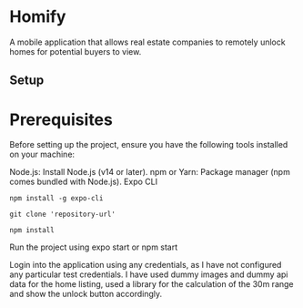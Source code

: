 # Homify
A mobile application that allows real estate companies to remotely unlock homes for potential buyers to view.

## Setup
# Prerequisites
Before setting up the project, ensure you have the following tools installed on your machine:

Node.js: Install Node.js (v14 or later). 
npm or Yarn: Package manager (npm comes bundled with Node.js).
Expo CLI

```
npm install -g expo-cli

git clone 'repository-url'

npm install
```


Run the project using expo start or npm start

Login into the application using any credentials, as I have not configured any particular test credentials. I have used dummy images and dummy api data for the home listing, used a library for the calculation of the 30m range and show the unlock button accordingly.



